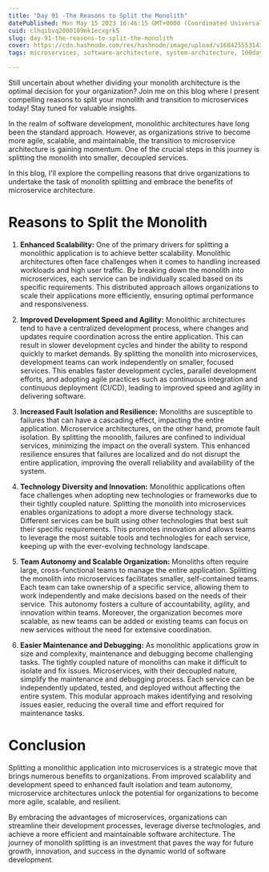 ```yaml
---
title: "Day 91 -The Reasons to Split the Monolith"
datePublished: Mon May 15 2023 16:46:15 GMT+0000 (Coordinated Universal Time)
cuid: clhqibvq2000109mk1ecxgrk5
slug: day-91-the-reasons-to-split-the-monolith
cover: https://cdn.hashnode.com/res/hashnode/image/upload/v1684255531436/d0f5a7b5-1872-4774-b9f8-8711c7a7c256.png
tags: microservices, software-architecture, system-architecture, 100daysofcode, monolith

---
```


Still uncertain about whether dividing your monolith architecture is the optimal decision for your organization? Join me on this blog where I present compelling reasons to split your monolith and transition to microservices today! Stay tuned for valuable insights.

In the realm of software development, monolithic architectures have long been the standard approach. However, as organizations strive to become more agile, scalable, and maintainable, the transition to microservice architecture is gaining momentum. One of the crucial steps in this journey is splitting the monolith into smaller, decoupled services.

In this blog, I'll explore the compelling reasons that drive organizations to undertake the task of monolith splitting and embrace the benefits of microservice architecture.

# Reasons to Split the Monolith

1. **Enhanced Scalability:** One of the primary drivers for splitting a monolithic application is to achieve better scalability. Monolithic architectures often face challenges when it comes to handling increased workloads and high user traffic. By breaking down the monolith into microservices, each service can be individually scaled based on its specific requirements. This distributed approach allows organizations to scale their applications more efficiently, ensuring optimal performance and responsiveness.
    
2. **Improved Development Speed and Agility:** Monolithic architectures tend to have a centralized development process, where changes and updates require coordination across the entire application. This can result in slower development cycles and hinder the ability to respond quickly to market demands. By splitting the monolith into microservices, development teams can work independently on smaller, focused services. This enables faster development cycles, parallel development efforts, and adopting agile practices such as continuous integration and continuous deployment (CI/CD), leading to improved speed and agility in delivering software.
    
3. **Increased Fault Isolation and Resilience:** Monoliths are susceptible to failures that can have a cascading effect, impacting the entire application. Microservice architectures, on the other hand, promote fault isolation. By splitting the monolith, failures are confined to individual services, minimizing the impact on the overall system. This enhanced resilience ensures that failures are localized and do not disrupt the entire application, improving the overall reliability and availability of the system.
    
4. **Technology Diversity and Innovation:** Monolithic applications often face challenges when adopting new technologies or frameworks due to their tightly coupled nature. Splitting the monolith into microservices enables organizations to adopt a more diverse technology stack. Different services can be built using other technologies that best suit their specific requirements. This promotes innovation and allows teams to leverage the most suitable tools and technologies for each service, keeping up with the ever-evolving technology landscape.
    
5. **Team Autonomy and Scalable Organization:** Monoliths often require large, cross-functional teams to manage the entire application. Splitting the monolith into microservices facilitates smaller, self-contained teams. Each team can take ownership of a specific service, allowing them to work independently and make decisions based on the needs of their service. This autonomy fosters a culture of accountability, agility, and innovation within teams. Moreover, the organization becomes more scalable, as new teams can be added or existing teams can focus on new services without the need for extensive coordination.
    
6. **Easier Maintenance and Debugging:** As monolithic applications grow in size and complexity, maintenance and debugging become challenging tasks. The tightly coupled nature of monoliths can make it difficult to isolate and fix issues. Microservices, with their decoupled nature, simplify the maintenance and debugging process. Each service can be independently updated, tested, and deployed without affecting the entire system. This modular approach makes identifying and resolving issues easier, reducing the overall time and effort required for maintenance tasks.
    

# Conclusion

Splitting a monolithic application into microservices is a strategic move that brings numerous benefits to organizations. From improved scalability and development speed to enhanced fault isolation and team autonomy, microservice architectures unlock the potential for organizations to become more agile, scalable, and resilient.

By embracing the advantages of microservices, organizations can streamline their development processes, leverage diverse technologies, and achieve a more efficient and maintainable software architecture. The journey of monolith splitting is an investment that paves the way for future growth, innovation, and success in the dynamic world of software development.